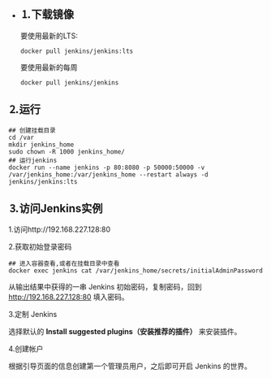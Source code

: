 - ## ⒈下载镜像
  
  要使用最新的LTS:
  
  ```shell
  docker pull jenkins/jenkins:lts
  ```
  
  要使用最新的每周
  
  ```shell
  docker pull jenkins/jenkins
  ```
## ⒉运行

```shell
## 创建挂载目录
cd /var
mkdir jenkins_home
sudo chown -R 1000 jenkins_home/
## 运行jenkins
docker run --name jenkins -p 80:8080 -p 50000:50000 -v /var/jenkins_home:/var/jenkins_home --restart always -d jenkins/jenkins:lts
```
## ⒊访问Jenkins实例

1.访问http://192.168.227.128:80

2.获取初始登录密码

```shell
## 进入容器查看,或者在挂载目录中查看
docker exec jenkins cat /var/jenkins_home/secrets/initialAdminPassword
```

从输出结果中获得的一串 Jenkins 初始密码，复制密码，回到 http://192.168.227.128:80 填入密码。

3.定制 Jenkins

选择默认的 **Install suggested plugins（安装推荐的插件）** 来安装插件。

4.创建帐户

根据引导页面的信息创建第一个管理员用户，之后即可开启 Jenkins 的世界。